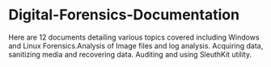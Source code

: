 # Digital-Forensics-Documentation

Here are 12 documents detailing various topics covered including Windows and Linux Forensics.Analysis of Image files and log analysis. Acquiring data, sanitizing media and recovering data. Auditing and using SleuthKit utility. 
